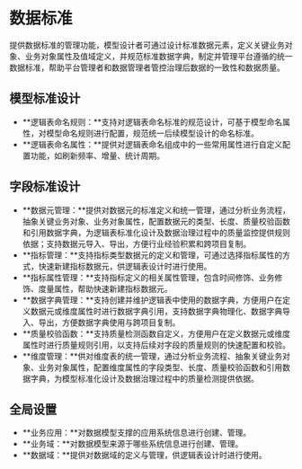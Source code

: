 # 数据标准

提供数据标准的管理功能，模型设计者可通过设计标准数据元素，定义关键业务对象、业务对象属性及值域定义，并规范标准数据字典，制定并管理平台遵循的统一数据标准，帮助平台管理者和数据管理者管控治理后数据的一致性和数据质量。

## 模型标准设计

-   **逻辑表命名规则：**支持对逻辑表命名标准的规范设计，可基于模型命名属性，对模型命名规则进行配置，规范统一后续模型设计的命名标准。
-   **逻辑表命名属性：**提供对逻辑表命名组成中的一些常用属性进行自定义配置功能，如刷新频率、增量、统计周期。

## 字段标准设计

-   **数据元管理：**提供对数据元的标准定义和统一管理，通过分析业务流程，抽象关键业务对象、业务对象属性，配置数据元的类型、长度、质量校验函数和引用数据字典，为逻辑表标准化设计及数据治理过程中的质量监控提供规则依据；支持数据元导入、导出，方便行业经验积累和跨项目复制。
-   **指标管理：**支持指标类型数据元的定义和管理，可通过选择指标属性的方式，快速新建指标数据元，供逻辑表设计时进行使用。
-   **指标属性管理：**支持指标定义的相关属性管理，包含时间修饰、业务修饰、度量属性，帮助快速新建指标数据元。
-   **数据字典管理：**支持创建并维护逻辑表中使用的数据字典，方便用户在定义数据元或维度属性时进行数据字典引用，支持数据字典物理化、数据字典导入、导出，方便数据字典使用与跨项目复制。
-   **质量校验函数：**支持质量检测函数自定义，方便用户在定义数据元或维度属性时进行质量规则引用，以支持后续对字段的质量规则的快速配置和校验。
-   **维度管理：**供对维度表的统一管理，通过分析业务流程、抽象关键业务对象、业务对象属性，配置维度属性的字段类型、长度、质量校验函数和引用数据字典，为模型标准化设计及数据治理过程中的质量检测提供依据。

## 全局设置

-   **业务应用：**对数据模型支撑的应用系统信息进行创建、管理。
-   **业务域：**对数据模型来源于哪些系统信息进行创建、管理。
-   **数据域：**提供对数据域的定义与管理，供逻辑表设计时进行使用。

